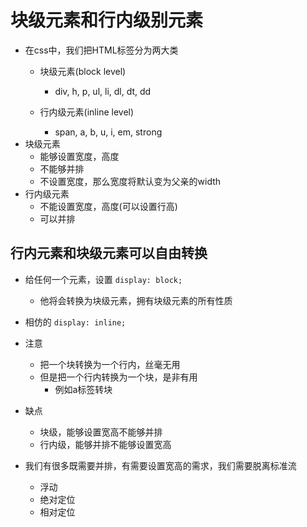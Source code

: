 # 块级元素和行内级别元素
* 在css中，我们把HTML标签分为两大类
    * 块级元素(block level)
        * div, h, p, ul, li, dl, dt, dd
        
    * 行内级元素(inline level)
        * span, a, b, u, i, em, strong
* 块级元素
    * 能够设置宽度，高度
    * 不能够并排
    * 不设置宽度，那么宽度将默认变为父亲的width
* 行内级元素
    * 不能设置宽度，高度(可以设置行高)
    * 可以并排
    
## 行内元素和块级元素可以自由转换

* 给任何一个元素，设置
    `display: block;`
    * 他将会转换为块级元素，拥有块级元素的所有性质
* 相仿的
    `display: inline; `

* 注意
    * 把一个块转换为一个行内，丝毫无用
    * 但是把一个行内转换为一个块，是非有用
        * 例如a标签转块
* 缺点
    * 块级，能够设置宽高不能够并排
    * 行内级，能够并排不能够设置宽高

* 我们有很多既需要并排，有需要设置宽高的需求，我们需要脱离标准流
    * 浮动
    * 绝对定位
    * 相对定位
    